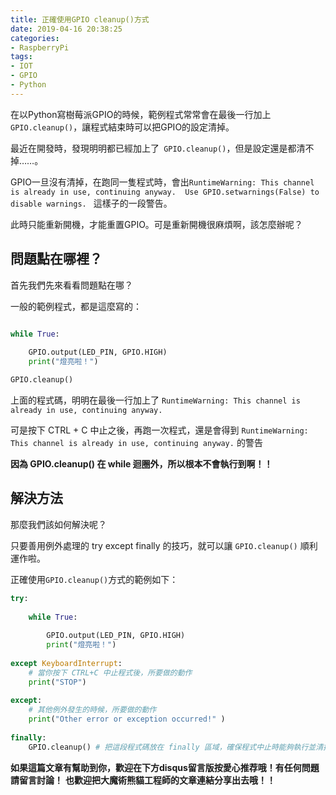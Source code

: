 ```yaml
---
title: 正確使用GPIO cleanup()方式
date: 2019-04-16 20:38:25
categories:
- RaspberryPi
tags:
- IOT
- GPIO
- Python
---
```


在以Python寫樹莓派GPIO的時候，範例程式常常會在最後一行加上` GPIO.cleanup()`，讓程式結束時可以把GPIO的設定清掉。

最近在開發時，發現明明都已經加上了` GPIO.cleanup()`，但是設定還是都清不掉……。

GPIO一旦沒有清掉，在跑同一隻程式時，會出`RuntimeWarning: This channel is already in use, continuing anyway.  Use GPIO.setwarnings(False) to disable warnings.
` 這樣子的一段警告。

<!-- more -->

此時只能重新開機，才能重置GPIO。可是重新開機很麻煩啊，該怎麼辦呢？



## 問題點在哪裡？

首先我們先來看看問題點在哪？

一般的範例程式，都是這麼寫的：

``` python

while True:
    
    GPIO.output(LED_PIN, GPIO.HIGH)
    print("燈亮啦！")

GPIO.cleanup() 

```

上面的程式碼，明明在最後一行加上了 `RuntimeWarning: This channel is already in use, continuing anyway. `

可是按下 CTRL + C 中止之後，再跑一次程式，還是會得到 `RuntimeWarning: This channel is already in use, continuing anyway.` 的警告

**因為 GPIO.cleanup() 在 while 迴圈外，所以根本不會執行到啊！！**


## 解決方法

那麼我們該如何解決呢？

只要善用例外處理的 try except finally 的技巧，就可以讓 `GPIO.cleanup()` 順利運作啦。

正確使用`GPIO.cleanup()`方式的範例如下：

``` python
try:
    
    while True:
        
        GPIO.output(LED_PIN, GPIO.HIGH)
        print("燈亮啦！")
    
except KeyboardInterrupt:  
    # 當你按下 CTRL+C 中止程式後，所要做的動作
    print("STOP")
  
except:  
    # 其他例外發生的時候，所要做的動作
    print("Other error or exception occurred!" )
  
finally:  
    GPIO.cleanup() # 把這段程式碼放在 finally 區域，確保程式中止時能夠執行並清掉GPIO的設定！
```


**如果這篇文章有幫助到你，歡迎在下方disqus留言版按愛心推荐哦！有任何問題請留言討論！**
**也歡迎把大魔術熊貓工程師的文章連結分享出去哦！！**